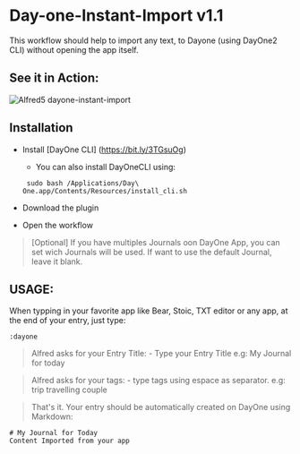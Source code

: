 # Day-one-Instant-Import v1.1


This workflow should help to import any text, to Dayone (using DayOne2 CLI) without opening the app itself.  

## See it in Action: 

![Alfred5 dayone-instant-import](https://user-images.githubusercontent.com/935465/202330031-99884993-06ab-43cc-aea7-1bb1ecabc749.gif)



## Installation

* Install [DayOne CLI] (https://bit.ly/3TGsuOg)
   * You can also install DayOneCLI using: 
   ```
   	sudo bash /Applications/Day\ One.app/Contents/Resources/install_cli.sh
   ```

* Download the plugin 
* Open the workflow

> [Optional]
>      	If you have multiples Journals oon DayOne App, you can set wich Journals will be used.
>	If want to use the default Journal, leave it blank.

## USAGE: 

When typping in your favorite app like Bear, Stoic, TXT editor or any app, at the end of your entry, just type:
  
 ``` 
 :dayone
```

> Alfred asks for your Entry Title:
	-  Type your Entry Title 
	  e.g: My Journal for today

> Alfred asks for your tags:
	- type tags using espace as separator. 
		e.g: trip travelling couple

> That's it. 
  Your entry should be automatically created on DayOne using Markdown:

    # My Journal for Today
    Content Imported from your app

